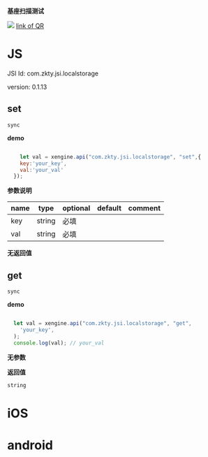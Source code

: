 

**基座扫描测试**
<div id='modulename' style='display:none'>localstorage</div> <img id='qrimg' src='https://api.qrserver.com/v1/create-qr-code/?size=150x150&data=http://192.168.44.52:3000/docs/modules/all/dist/ui/index.html'></img>
<a id='qrlink' href="about:none">link of QR</a>



# JS


JSI Id: com.zkty.jsi.localstorage

version: 0.1.13



## set
`sync`

**demo**
``` js

    let val = xengine.api("com.zkty.jsi.localstorage", "set",{
    key:'your_key',
    val:'your_val'
  });


``` 

**参数说明**

| name                        | type      | optional | default   | comment  |
| --------------------------- | --------- | -------- | --------- |--------- |
| key | string | 必填 |  |  |
| val | string | 必填 |  |  |
**无返回值**



## get
`sync`

**demo**
``` js

  let val = xengine.api("com.zkty.jsi.localstorage", "get",
    'your_key',
  );
  console.log(val); // your_val


``` 

**无参数**

**返回值**
``` js
string
``` 


    

# iOS


# android


